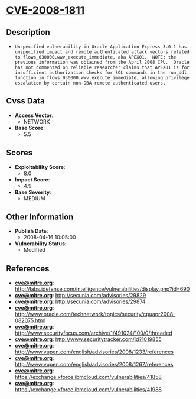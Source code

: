 
# [CVE-2008-1811](http://labs.idefense.com/intelligence/vulnerabilities/display.php?id=690)

## Description

- `Unspecified vulnerability in Oracle Application Express 3.0.1 has unspecified impact and remote authenticated attack vectors related to flows_030000.wwv_execute_immediate, aka APEX01.  NOTE: the previous information was obtained from the April 2008 CPU.  Oracle has not commented on reliable researcher claims that APEX01 is for insufficient authorization checks for SQL commands in the run_ddl function in flows_030000.wwv_execute_immediate, allowing privilege escalation by certain non-DBA remote authenticated users.`

## Cvss Data

- **Access Vector**:
  - NETWORK
- **Base Score**:
  - 5.5

## Scores

- **Exploitability Score**:
  - 8.0
- **Impact Score**:
  - 4.9
- **Base Severity**:
  - MEDIUM

## Other Information

- **Publish Date**:
  - 2008-04-16 10:05:00
- **Vulnerability Status**:
  - Modified

## References

- **cve@mitre.org**: http://labs.idefense.com/intelligence/vulnerabilities/display.php?id=690
- **cve@mitre.org**: http://secunia.com/advisories/29829
- **cve@mitre.org**: http://secunia.com/advisories/29874
- **cve@mitre.org**: http://www.oracle.com/technetwork/topics/security/cpuapr2008-082075.html
- **cve@mitre.org**: http://www.securityfocus.com/archive/1/491024/100/0/threaded
- **cve@mitre.org**: http://www.securitytracker.com/id?1019855
- **cve@mitre.org**: http://www.vupen.com/english/advisories/2008/1233/references
- **cve@mitre.org**: http://www.vupen.com/english/advisories/2008/1267/references
- **cve@mitre.org**: https://exchange.xforce.ibmcloud.com/vulnerabilities/41858
- **cve@mitre.org**: https://exchange.xforce.ibmcloud.com/vulnerabilities/41988
